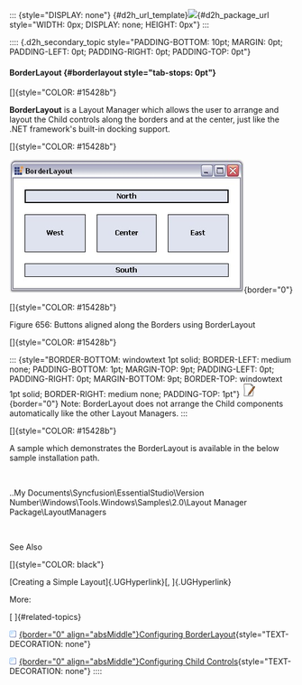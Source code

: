 ::: {style="DISPLAY: none"}
[](ms-xhelp:///?Id=d2h_url_template){#d2h_url_template}![](!package_url!){#d2h_package_url style="WIDTH: 0px; DISPLAY: none; HEIGHT: 0px"}
:::

:::: {.d2h_secondary_topic style="PADDING-BOTTOM: 10pt; MARGIN: 0pt; PADDING-LEFT: 0pt; PADDING-RIGHT: 0pt; PADDING-TOP: 0pt"}
#### BorderLayout {#borderlayout style="tab-stops: 0pt"}

[]{style="COLOR: #15428b"} 

**BorderLayout** is a Layout Manager which allows the user to arrange and layout the Child controls along the borders and at the center, just like the .NET framework\'s built-in docking support.

[]{style="COLOR: #15428b"} 

![](ImagesExt/image76_645.jpg){border="0"}

[]{style="COLOR: #15428b"} 

Figure 656: Buttons aligned along the Borders using BorderLayout

[]{style="COLOR: #15428b"} 

::: {style="BORDER-BOTTOM: windowtext 1pt solid; BORDER-LEFT: medium none; PADDING-BOTTOM: 1pt; MARGIN-TOP: 9pt; PADDING-LEFT: 0pt; PADDING-RIGHT: 0pt; MARGIN-BOTTOM: 9pt; BORDER-TOP: windowtext 1pt solid; BORDER-RIGHT: medium none; PADDING-TOP: 1pt"}
![](ImagesExt/image76_1.jpg){border="0"} Note: BorderLayout does not arrange the Child components automatically like the other Layout Managers.
:::

[]{style="COLOR: #15428b"} 

A sample which demonstrates the BorderLayout is available in the below sample installation path.

 

..My Documents\\Syncfusion\\EssentialStudio\\Version Number\\Windows\\Tools.Windows\\Samples\\2.0\\Layout Manager Package\\LayoutManagers

 

See Also

[]{style="COLOR: black"} 

[Creating a Simple Layout]{.UGHyperlink}[, ]{.UGHyperlink}

More:

[ ]{#related-topics}

[![](button.gif){border="0" align="absMiddle"}Configuring BorderLayout](ms-xhelp:///?Id=02f58441-2b7c-4b1a-9a0b-518c28e79467){style="TEXT-DECORATION: none"}

[![](button.gif){border="0" align="absMiddle"}Configuring Child Controls](ms-xhelp:///?Id=6cc79436-3bd4-4969-906d-c7fade40f987){style="TEXT-DECORATION: none"}
::::
